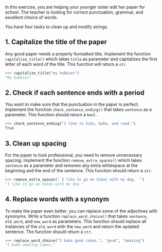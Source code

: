 In this exercise, you are helping your younger sister edit her paper for school. The teacher is looking for correct punctuation, grammar, and excellent choice of words.

You have four tasks to clean up and modify strings.

## 1. Capitalize the title of the paper

Any good paper needs a properly formatted title. Implement the function `capitalize_title()` which takes `title` as parameter and capitalizes the first letter of each word of the title. This function will return a `str`.

```python
>>> capitalize_title("my hobbies")
"My Hobbies"
```

## 2. Check if each sentence ends with a period

You want to make sure that the punctuation in the paper is perfect. Implement the function `check_sentence_ending()` that takes `sentence` as a parameter. This function should return a `bool`.

```python
>>> check_sentence_ending("I like to hike, bake, and read.")
True
```

## 3. Clean up spacing

For the paper to look professional, you need to remove unnecessary spacing. Implement the function `remove_extra_spaces()` which takes `sentence` as a parameter and removes any extra whitespace at the beginning and the end of the sentence. This function should return a `str`.

```python
>>> remove_extra_spaces(" I like to go on hikes with my dog.  ")
"I like to go on hikes with my dog."
```

## 4. Replace words with a synonym

To make the paper even better, you can replace some of the adjectives with synonyms. Write a function `replace_word_choice()` that takes `sentence`, `old_word`, and `new_word` as parameters. This function should replace all instances of the `old_word` with the `new_word` and return the updated sentence. The function should return a `str`.

```python
>>> replace_word_choice("I bake good cakes.", "good", "amazing")
"I bake amazing cakes."
```
